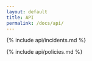 ```yaml
---
layout: default
title: API 
permalink: /docs/api/
---
```


{% include api/incidents.md %}

{% include api/policies.md %}